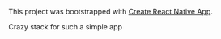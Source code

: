 This project was bootstrapped with [Create React Native App](https://github.com/react-community/create-react-native-app).

Crazy stack for such a simple app